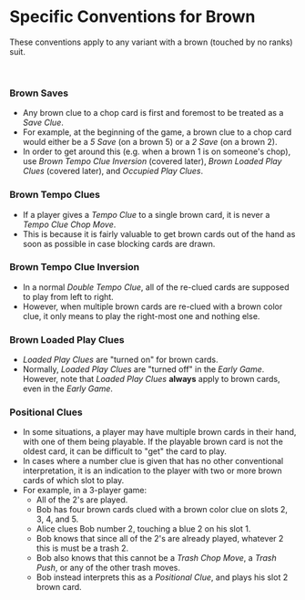 # Specific Conventions for Brown

These conventions apply to any variant with a brown (touched by no ranks) suit.

<br />

### Brown Saves

* Any brown clue to a chop card is first and foremost to be treated as a *Save Clue*.
* For example, at the beginning of the game, a brown clue to a chop card would either be a *5 Save* (on a brown 5) or a *2 Save* (on a brown 2).
* In order to get around this (e.g. when a brown 1 is on someone's chop), use *Brown Tempo Clue Inversion* (covered later), *Brown Loaded Play Clues* (covered later), and *Occupied Play Clues*.

### Brown Tempo Clues

* If a player gives a *Tempo Clue* to a single brown card, it is never a *Tempo Clue Chop Move*.
* This is because it is fairly valuable to get brown cards out of the hand as soon as possible in case blocking cards are drawn.

### Brown Tempo Clue Inversion

* In a normal *Double Tempo Clue*, all of the re-clued cards are supposed to play from left to right.
* However, when multiple brown cards are re-clued with a brown color clue, it only means to play the right-most one and nothing else.

### Brown Loaded Play Clues

* *Loaded Play Clues* are "turned on" for brown cards.
* Normally, *Loaded Play Clues* are "turned off" in the *Early Game*. However, note that *Loaded Play Clues* **always** apply to brown cards, even in the *Early Game*.

### Positional Clues

* In some situations, a player may have multiple brown cards in their hand, with one of them being playable. If the playable brown card is not the oldest card, it can be difficult to "get" the card to play.
* In cases where a number clue is given that has no other conventional interpretation, it is an indication to the player with two or more brown cards of which slot to play.
* For example, in a 3-player game:
  * All of the 2's are played.
  * Bob has four brown cards clued with a brown color clue on slots 2, 3, 4, and 5.
  * Alice clues Bob number 2, touching a blue 2 on his slot 1.
  * Bob knows that since all of the 2's are already played, whatever 2 this is must be a trash 2.
  * Bob also knows that this cannot be a *Trash Chop Move*, a *Trash Push*, or any of the other trash moves.
  * Bob instead interprets this as a *Positional Clue*, and plays his slot 2 brown card.
